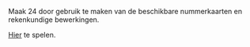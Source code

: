 Maak 24 door gebruik te maken van de beschikbare nummerkaarten en rekenkundige bewerkingen.

<a href="https://jeffreyvnzanten.github.io/make24/">Hier</a> te spelen.
